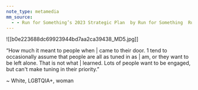 ```yaml
---
note_type: metamedia
mm_source:
  - - Run for Something’s 2023 Strategic Plan  by Run for Something  Run for Something  Medium.md
---
```


![[b0e223688dc69923944bd7aa2ca39438_MD5.jpg]]

“How much it meant to people when | came to their door. 1 tend to
occasionally assume that people are all as tuned in as | am, or they want to
be left alone. That is not what | learned. Lots of people want to be
engaged, but can't make tuning in their priority.”

~ White, LGBTQIA+, woman

